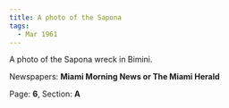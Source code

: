 ```yaml
---  
title: A photo of the Sapona  
tags:  
  - Mar 1961  
---  
```

  
A photo of the Sapona wreck in Bimini.  
  
Newspapers: **Miami Morning News or The Miami Herald**  
  
Page: **6**, Section: **A** 
